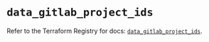 # `data_gitlab_project_ids`

Refer to the Terraform Registry for docs: [`data_gitlab_project_ids`](https://registry.terraform.io/providers/gitlabhq/gitlab/17.10.0/docs/data-sources/project_ids).
